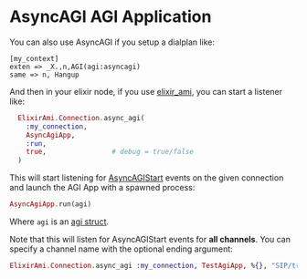 # AsyncAGI AGI Application

You can also use AsyncAGI if you setup a dialplan like:

```
[my_context]
exten => _X.,n,AGI(agi:asyncagi)
same => n, Hangup
```

And then in your elixir node, if you use [elixir_ami](https://github.com/marcelog/elixir_ami),
you can start a listener like:

```elixir
  ElixirAmi.Connection.async_agi(
    :my_connection,
    AsyncAgiApp,
    :run,
    true,                # debug = true/false
  )
```

This will start listening for [AsyncAGIStart](https://wiki.asterisk.org/wiki/display/AST/Asterisk+13+ManagerEvent_AsyncAGIStart) events
on the given connection and launch the AGI App with a spawned process:

```elixir
AsyncAgiApp.run(agi)
```

Where `agi` is an [agi struct](https://github.com/marcelog/elixir_agi/blob/master/lib/elixir_agi/agi.ex).

Note that this will listen for AsyncAGIStart events for **all channels**. You can specify a channel name with the
optional ending argument:

```elixir
ElixirAmi.Connection.async_agi :my_connection, TestAgiApp, %{}, "SIP/trunk-234132423"
```


